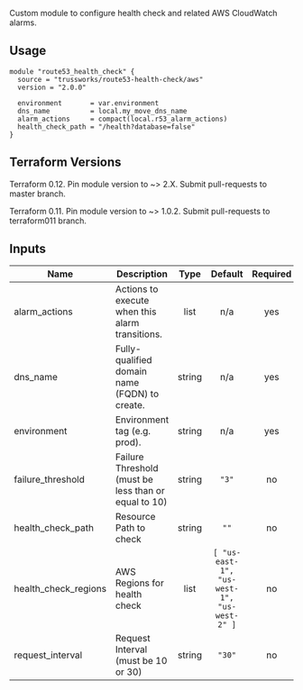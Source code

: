 <!-- BEGINNING OF PRE-COMMIT-TERRAFORM DOCS HOOK -->
Custom module to configure health check and related AWS CloudWatch alarms.

## Usage

```hcl
module "route53_health_check" {
  source = "trussworks/route53-health-check/aws"
  version = "2.0.0"

  environment       = var.environment
  dns_name          = local.my_move_dns_name
  alarm_actions     = compact(local.r53_alarm_actions)
  health_check_path = "/health?database=false"
}
```

## Terraform Versions

Terraform 0.12. Pin module version to ~> 2.X. Submit pull-requests to master branch.

Terraform 0.11. Pin module version to ~> 1.0.2. Submit pull-requests to terraform011 branch.


## Inputs

| Name | Description | Type | Default | Required |
|------|-------------|:----:|:-----:|:-----:|
| alarm\_actions | Actions to execute when this alarm transitions. | list | n/a | yes |
| dns\_name | Fully-qualified domain name (FQDN) to create. | string | n/a | yes |
| environment | Environment tag (e.g. prod). | string | n/a | yes |
| failure\_threshold | Failure Threshold (must be less than or equal to 10) | string | `"3"` | no |
| health\_check\_path | Resource Path to check | string | `""` | no |
| health\_check\_regions | AWS Regions for health check | list | `[ "us-east-1", "us-west-1", "us-west-2" ]` | no |
| request\_interval | Request Interval (must be 10 or 30) | string | `"30"` | no |

<!-- END OF PRE-COMMIT-TERRAFORM DOCS HOOK -->
